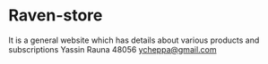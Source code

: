 # Raven-store
It is a general website which has details about various products and subscriptions
Yassin Rauna
48056
ycheppa@gmail.com
